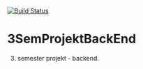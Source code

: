 [![Build Status](https://dev.azure.com/hasa0173/3SemProjektBackEnd/_apis/build/status/Basri96.3SemProjektBackEnd?branchName=master)](https://dev.azure.com/hasa0173/3SemProjektBackEnd/_build/latest?definitionId=7&branchName=master)
# 3SemProjektBackEnd
3. semester projekt - backend.

